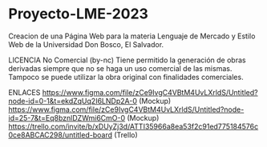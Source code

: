# Proyecto-LME-2023

Creacion de una Página Web para la materia Lenguaje de Mercado y Estilo Web de la Universidad Don Bosco, El Salvador.

LICENCIA
No Comercial (by-nc)
Tiene permitido la generación de obras derivadas siempre que no se haga un uso comercial de las mismas. Tampoco se puede utilizar la obra original con finalidades comerciales.

ENLACES
https://www.figma.com/file/zCe9IvgC4VBtM4UvLXrldS/Untitled?node-id=0-1&t=ekdZqUq2I6LNDp2A-0 (Mockup)
https://www.figma.com/file/zCe9IvgC4VBtM4UvLXrldS/Untitled?node-id=25-7&t=Eq8bznlDZWmi6CmO-0 (Mockup)
https://trello.com/invite/b/xDUyZj3d/ATTI35966a8ea53f2c91ed775184576c0ce8ABCAC298/untitled-board (Trello)
